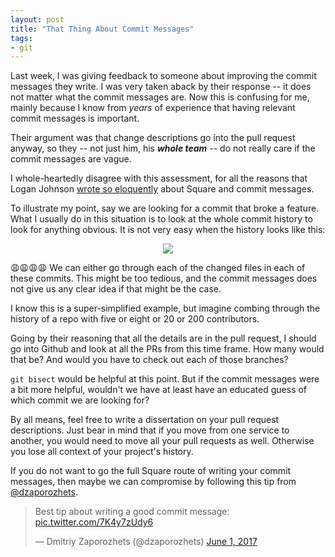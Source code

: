 ```yaml
---
layout: post
title: "That Thing About Commit Messages"
tags:
- git
---
```

Last week, I was giving feedback to someone about improving the commit messages they write. I was very taken aback by their response -- it does not matter what the commit messages are. Now this is confusing for me, mainly because I know from _years_ of experience that having relevant commit messages is important.

Their argument was that change descriptions go into the pull request anyway, so they -- not just him, his **_whole team_** -- do not really care if the commit messages are vague.

I whole-heartedly disagree with this assessment, for all the reasons that Logan Johnson [wrote so eloquently](https://medium.com/square-corner-blog/how-square-writes-commit-messages-8e92fcbf77c9) about Square and commit messages.

To illustrate my point, say we are looking for a commit that broke a feature.  What I usually do in this situation is to look at the whole commit history to look for anything obvious. It is not very easy when the history looks like this: 
<p style="text-align: center"><a href="{{ site.baseurl }}/assets/2017_info.png"><img src="{{ site.baseurl }}/assets/git_commits.png"></a></p>

😩😩😩😩 We can either go through each of the changed files in each of these commits. This might be too tedious, and the commit messages does not give us any clear idea if that might be the case.

I know this is a super-simplified example, but imagine combing through the history of a repo with five or eight or 20 or 200 contributors.

Going by their reasoning that all the details are in the pull request, I should go into Github and look at all the PRs from this time frame. How many would that be? And would you have to check out each of those branches?

`git bisect` would be helpful at this point. But if the commit messages were a bit more helpful, wouldn't we have at least have an educated guess of which commit we are looking for?

By all means, feel free to write a dissertation on your pull request descriptions. Just bear in mind that if you move from one service to another, you would need to move all your pull requests as well. Otherwise you lose all context of your project's history.

If you do not want to go the full Square route of writing your commit messages, then maybe we can compromise by following this tip from [@dzaporozhets](https://twitter.com/dzaporozhets/status/870268536404533249). 
<blockquote class="twitter-tweet" data-lang="en"><p lang="en" dir="ltr">Best tip about writing a good commit message: <a href="https://t.co/7K4y7zUdy6">pic.twitter.com/7K4y7zUdy6</a></p>&mdash; Dmitriy Zaporozhets (@dzaporozhets) <a href="https://twitter.com/dzaporozhets/status/870268536404533249?ref_src=twsrc%5Etfw">June 1, 2017</a></blockquote>
<script async src="https://platform.twitter.com/widgets.js" charset="utf-8"></script>
